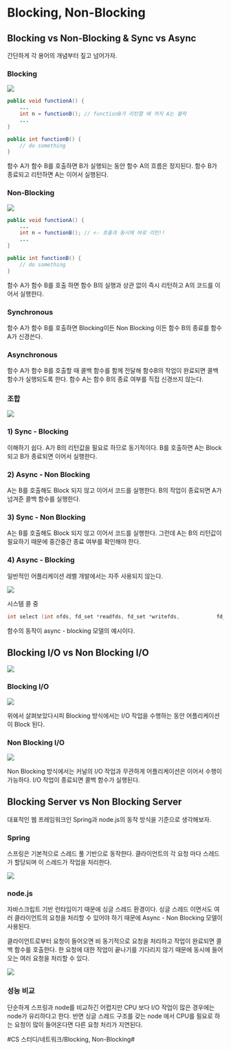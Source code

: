 # Blocking, Non-Blocking
## Blocking vs Non-Blocking & Sync vs Async
간단하게 각 용어의 개념부터 짚고 넘어가자.

### Blocking

![](images/image1.png)

``` java
public void functionA() {
	...
	int n = functionB(); // functionB가 리턴할 때 까지 A는 블락
	...
}

public int functionB() {
	// do something
}
```

함수 A가 함수 B를 호출하면 B가 실행되는 동안 함수 A의 흐름은 정지된다. 함수 B가 종료되고 리턴하면 A는 이어서 실행된다.

### Non-Blocking

![](images/image2.png)

``` java
public void functionA() {
	...
	int n = functionB(); // <- 호출과 동시에 바로 리턴!!
	...
}

public int functionB() {
	// do something
}
```

함수 A가 함수 B를 호출 하면 함수 B의 실행과 상관 없이 즉시 리턴하고 A의 코드를 이어서 실행한다.

### Synchronous
함수 A가 함수 B를 호출하면 Blocking이든 Non Blocking 이든 함수 B의 종료를 함수 A가 신경쓴다.

### Asynchronous
함수 A가 함수 B를 호출할 때 콜백 함수를 함께 전달해 함수B의 작업이 완료되면 콜백 함수가 실행되도록 한다.
함수 A는 함수 B의 종료 여부를 직접 신경쓰지 않는다.

### 조합
![](images/image3.png)

### 1) Sync - Blocking
이해하기 쉽다. A가 B의 리턴값을 필요로 하므로 동기적이다. B를 호출하면 A는 Block 되고 B가 종료되면 이어서 실행한다.

### 2) Async - Non Blocking
A는 B를 호출해도 Block 되지 않고 이어서 코드를 실행한다. B의 작업이 종료되면 A가 넘겨준 콜백 함수를 실행한다.

### 3) Sync - Non Blocking
A는 B를 호출해도 Block 되지 않고 이어서 코드를 실행한다. 그런데 A는 B의 리턴값이 필요하기 때문에 중간중간 종료 여부를 확인해야 한다.

### 4) Async - Blocking
일반적인 어플리케이션 레벨 개발에서는 자주 사용되지 않는다.

![](images/image4.png)

시스템 콜 중 
``` c
int select (int nfds, fd_set *readfds, fd_set *writefds, 			fd_set *exceptfds, struct timeval *timeout);
```

함수의 동작이 async - blocking 모델의 예시이다.

## Blocking I/O vs Non Blocking I/O
![](images/image5.png)

### Blocking I/O

![](images/image6.png)

위에서 살펴보았다시피 Blocking 방식에서는 I/O 작업을 수행하는 동안 어플리케이션이 Block 된다.

### Non Blocking I/O

![](images/image7.png)

Non Blocking 방식에서는 커널의 I/O 작업과 무관하게 어플리케이션은 이어서 수행이 가능하다. I/O 작업이 종료되면 콜백 함수가 실행된다.

## Blocking Server vs Non Blocking Server
대표적인 웹 프레임워크인 Spring과 node.js의 동작 방식을 기준으로 생각해보자. 

### Spring
스프링은 기본적으로 스레드 풀 기반으로 동작한다. 클라이언트의 각 요청 마다 스레드가 할당되며 이 스레드가 작업을 처리한다.

![](images/image8.png)


### node.js
자바스크립트 기반  런타임이기 때문에 싱글 스레드 환경이다. 싱글 스레드 이면서도 여러 클라이언트의 요청을 처리할 수 있어야 하기 때문에 Async - Non Blocking 모델이 사용된다.

클라이언트로부터 요청이 들어오면 비 동기적으로 요청을 처리하고 작업이 완료되면 콜백 함수를 호출한다. 한 요청에 대한 작업이 끝나기를 기다리지 않기 때문에 동시에 들어오는 여러 요청을 처리할 수 있다.

![](images/image9.png)

### 성능 비교
단순하게 스프링과 node를 비교하긴 어렵지만 CPU 보다 I/O 작업이 많은 경우에는 node가 유리하다고 한다. 
반면 싱글 스레드 구조를 갖는 node 에서 CPU를 필요로 하는 요청이 많이 들어온다면 다른 요청 처리가 지연된다. 


#CS 스터디/네트워크/Blocking, Non-Blocking#